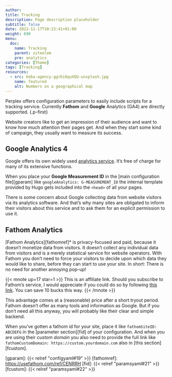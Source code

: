 ```yaml
---
author:
title: Tracking
description: Page description placeholder
subtitle: false
date: 2022-11-17T10:23:41+01:00 
weight: 690
menu:
  doc:
    name: Tracking
    parent: siteelem
    pre: analytics
categories: [Theme]
tags: [Tracking]
resources:
  - src: kobu-agency-ggrbi6quXQU-unsplash.jpg
    name: featured
    alt: Numbers on a geographical map
---
```


Perplex offers configuration parameters to easily include scripts for a tracking service. Currently **Fathom** and **Google** Analytics (GA4) are directly supported.
{.p-first} <!--more-->

Website creators like to get an impression of their audience and want to know how much attention their pages get. And when they start some kind of campaign, they usually want to measure its success.

## Google Analytics 4

Google offers its own widely used [analytics service](https://analytics.google.com). It’s free of charge for many of its extensive functions.

When you place your **Google Measurement ID** in the [main configuration file][gparam] like `googleAnalytics: G-MEASUREMENT_ID` the internal template provided by Hugo gets included into the `<head>` of all your pages.

There is some concern about Google collecting data from website visitors via its analytics software. And that’s why many sites are obligated to inform their visitors about this service and to ask them for an explicit permission to use it.

## Fathom Analytics

[Fathom Analytics][fathomref]\* is privacy-focused and paid, because it doesn’t monetize data from visitors. It doesn’t collect any individual data from visitors and is a merely statistical service for website operators. With Fathom you don’t need to force your visitors to decide upon which data they would like to share, before they can start to use your site. In short: There is no need for another annoying pop-up!

{{< mnote up=17 star=1 >}}
This is an affiliate link. Should you subscribe to Fathom’s service, I would appreciate if you could do so by following [this link](https://usefathom.com/ref/CENRRH). You can save 10 bucks this way.
{{< /mnote >}}

This advantage comes at a (reasonable) price after a short tryout period. Fathom doesn’t offer as many tools and information as Google. But if you don’t need all this anyway, you will probably like their clear and simple backend.

When you’ve gotten a fathom id for your site, place it like `fathomSiteID: ABCDEFG` in the [parameter section][fid] of your configuration. And when you are using their _custom domain_ you also need to provide the full link like `fathomCustomDomain: https://custom.yourdomain.com` also in [this section][fcustom].

[gparam]: {{< relref "configyaml#19" >}}
[fathomref]: <https://usefathom.com/ref/CENRRH>
[fid]: {{< relref "paramsyaml#21" >}}
[fcustom]: {{< relref "paramsyaml#22" >}}
